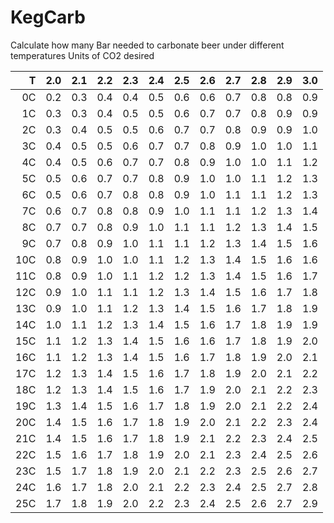 KegCarb
=======

Calculate how many Bar needed to carbonate beer under different temperatures
                      Units of CO2 desired

                      
|T    |2.0|2.1|2.2|2.3|2.4|2.5|2.6|2.7|2.8|2.9|3.0|
|----:|---|---|---|---|---|---|---|---|---|---|---|  
|0C  |0.2|0.3|0.4|0.4|0.5|0.6|0.6|0.7|0.8|0.8|0.9|
|1C  |0.3|0.3|0.4|0.5|0.5|0.6|0.7|0.7|0.8|0.9|0.9|
|2C  |0.3|0.4|0.5|0.5|0.6|0.7|0.7|0.8|0.9|0.9|1.0|
|3C  |0.4|0.5|0.5|0.6|0.7|0.7|0.8|0.9|1.0|1.0|1.1|
|4C  |0.4|0.5|0.6|0.7|0.7|0.8|0.9|1.0|1.0|1.1|1.2|
|5C  |0.5|0.6|0.7|0.7|0.8|0.9|1.0|1.0|1.1|1.2|1.3|
|6C  |0.5|0.6|0.7|0.8|0.8|0.9|1.0|1.1|1.1|1.2|1.3|
|7C  |0.6|0.7|0.8|0.8|0.9|1.0|1.1|1.1|1.2|1.3|1.4|
|8C  |0.7|0.7|0.8|0.9|1.0|1.1|1.1|1.2|1.3|1.4|1.5|
|9C  |0.7|0.8|0.9|1.0|1.1|1.1|1.2|1.3|1.4|1.5|1.6|
|10C|0.8|0.9|1.0|1.0|1.1|1.2|1.3|1.4|1.5|1.6|1.6|
|11C|0.8|0.9|1.0|1.1|1.2|1.2|1.3|1.4|1.5|1.6|1.7|
|12C|0.9|1.0|1.1|1.1|1.2|1.3|1.4|1.5|1.6|1.7|1.8|
|13C|0.9|1.0|1.1|1.2|1.3|1.4|1.5|1.6|1.7|1.8|1.9|
|14C|1.0|1.1|1.2|1.3|1.4|1.5|1.6|1.7|1.8|1.9|1.9|
|15C|1.1|1.2|1.3|1.4|1.5|1.6|1.6|1.7|1.8|1.9|2.0|
|16C|1.1|1.2|1.3|1.4|1.5|1.6|1.7|1.8|1.9|2.0|2.1|
|17C|1.2|1.3|1.4|1.5|1.6|1.7|1.8|1.9|2.0|2.1|2.2|
|18C|1.2|1.3|1.4|1.5|1.6|1.7|1.9|2.0|2.1|2.2|2.3|
|19C|1.3|1.4|1.5|1.6|1.7|1.8|1.9|2.0|2.1|2.2|2.4|
|20C|1.4|1.5|1.6|1.7|1.8|1.9|2.0|2.1|2.2|2.3|2.4|
|21C|1.4|1.5|1.6|1.7|1.8|1.9|2.1|2.2|2.3|2.4|2.5|
|22C|1.5|1.6|1.7|1.8|1.9|2.0|2.1|2.3|2.4|2.5|2.6|
|23C|1.5|1.7|1.8|1.9|2.0|2.1|2.2|2.3|2.5|2.6|2.7|
|24C|1.6|1.7|1.8|2.0|2.1|2.2|2.3|2.4|2.5|2.7|2.8|
|25C|1.7|1.8|1.9|2.0|2.2|2.3|2.4|2.5|2.6|2.7|2.9|